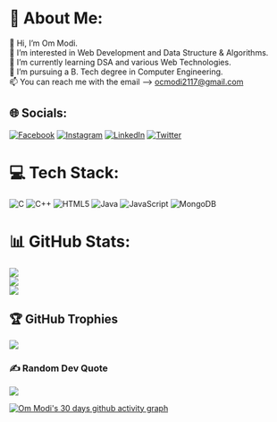 # 💫 About Me:
👋 Hi, I’m Om Modi.<br>👀 I’m interested in Web Development and Data Structure & Algorithms.<br>🌱 I’m currently learning DSA and various Web Technologies.<br>💞️ I’m pursuing a B. Tech degree in Computer Engineering.<br>📫 You can reach me with the email --> ocmodi2117@gmail.com


## 🌐 Socials:
[![Facebook](https://img.shields.io/badge/Facebook-%231877F2.svg?logo=Facebook&logoColor=white)](https://facebook.com/OmModi) [![Instagram](https://img.shields.io/badge/Instagram-%23E4405F.svg?logo=Instagram&logoColor=white)](https://instagram.com/_i_m_om21_) [![LinkedIn](https://img.shields.io/badge/LinkedIn-%230077B5.svg?logo=linkedin&logoColor=white)](https://linkedin.com/in/om-modi-64a79a231) [![Twitter](https://img.shields.io/badge/Twitter-%231DA1F2.svg?logo=Twitter&logoColor=white)](https://twitter.com/ocmodi2117) 

# 💻 Tech Stack:
![C](https://img.shields.io/badge/c-%2300599C.svg?style=for-the-badge&logo=c&logoColor=white) ![C++](https://img.shields.io/badge/c++-%2300599C.svg?style=for-the-badge&logo=c%2B%2B&logoColor=white) ![HTML5](https://img.shields.io/badge/html5-%23E34F26.svg?style=for-the-badge&logo=html5&logoColor=white) ![Java](https://img.shields.io/badge/java-%23ED8B00.svg?style=for-the-badge&logo=java&logoColor=white) ![JavaScript](https://img.shields.io/badge/javascript-%23323330.svg?style=for-the-badge&logo=javascript&logoColor=%23F7DF1E) ![MongoDB](https://img.shields.io/badge/MongoDB-%234ea94b.svg?style=for-the-badge&logo=mongodb&logoColor=white)
# 📊 GitHub Stats:
![](https://github-readme-stats.vercel.app/api?username=ocmodi21&theme=nightowl&hide_border=false&include_all_commits=false&count_private=false)<br/>
![](https://github-readme-streak-stats.herokuapp.com/?user=ocmodi21&theme=nightowl&hide_border=false)<br/>
![](https://github-readme-stats.vercel.app/api/top-langs/?username=ocmodi21&theme=nightowl&hide_border=false&include_all_commits=false&count_private=false&layout=compact)

## 🏆 GitHub Trophies
![](https://github-profile-trophy.vercel.app/?username=ocmodi21&theme=dracula&no-frame=true&no-bg=true&margin-w=4)

### ✍️ Random Dev Quote
![](https://quotes-github-readme.vercel.app/api?type=horizontal&theme=radical)

[![Om Modi's 30 days github activity graph](https://activity-graph.herokuapp.com/graph?username=ocmodi21&theme=gotham)](https://github.com/ashutosh00710/github-readme-activity-graph)
